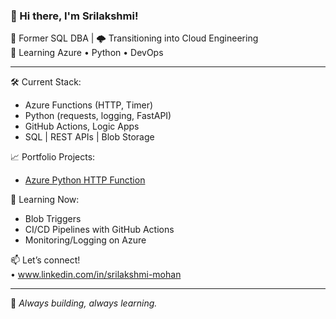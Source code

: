 ### 👋 Hi there, I'm Srilakshmi!

💼 Former SQL DBA | 🌩️ Transitioning into Cloud Engineering  
🎯 Learning Azure • Python • DevOps

---

🛠️ Current Stack:
- Azure Functions (HTTP, Timer)
- Python (requests, logging, FastAPI)
- GitHub Actions, Logic Apps
- SQL | REST APIs | Blob Storage

📈 Portfolio Projects:
- [Azure Python HTTP Function](https://github.com/srilakshmimohan/azure-python-http-function)

🧠 Learning Now:
- Blob Triggers
- CI/CD Pipelines with GitHub Actions
- Monitoring/Logging on Azure

📫 Let’s connect!  
• www.linkedin.com/in/srilakshmi-mohan

---
🔁 *Always building, always learning.*
